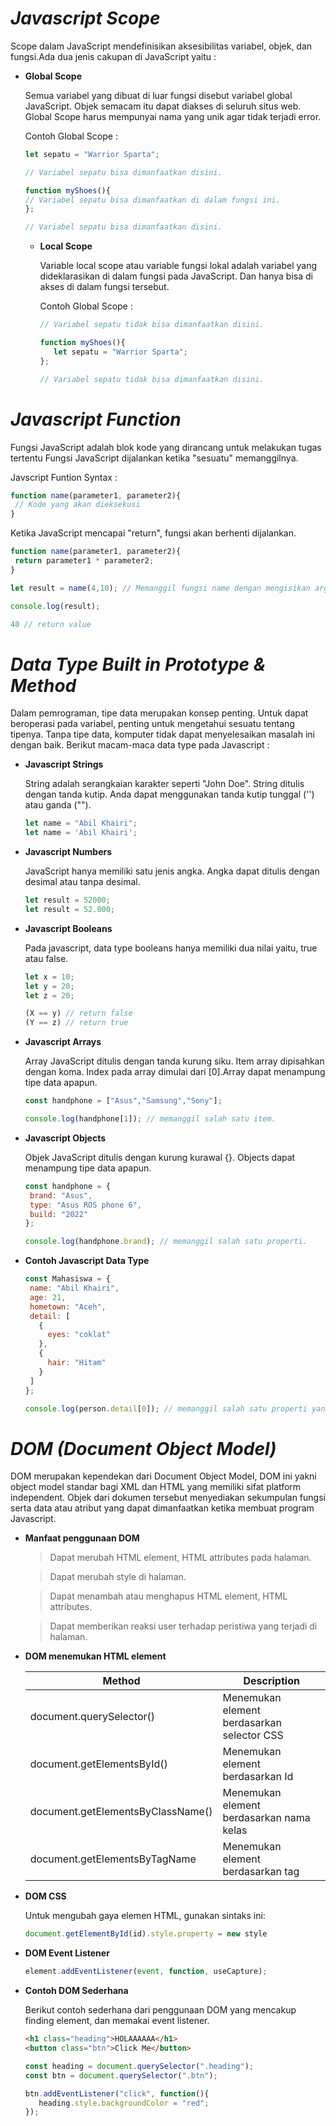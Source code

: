 # _Javascript Scope_
   
   Scope dalam JavaScript mendefinisikan aksesibilitas variabel, objek, dan fungsi.Ada dua jenis cakupan di JavaScript yaitu :

 - **Global Scope**
     
     Semua variabel yang dibuat di luar fungsi disebut variabel global JavaScript. Objek semacam itu dapat diakses di seluruh situs web. Global Scope harus mempunyai nama yang unik agar tidak terjadi error.

     Contoh Global Scope :

     ```javascript
     let sepatu = "Warrior Sparta";

     // Variabel sepatu bisa dimanfaatkan disini.
     
     function myShoes(){
     // Variabel sepatu bisa dimanfaatkan di dalam fungsi ini.
     };

     // Variabel sepatu bisa dimanfaatkan disini.
     ```
     

   - **Local Scope**
    
     Variable local scope atau variable fungsi lokal adalah variabel yang dideklarasikan di dalam fungsi pada JavaScript. Dan hanya bisa di akses di dalam fungsi tersebut.

     Contoh Global Scope :

     ```javascript
     // Variabel sepatu tidak bisa dimanfaatkan disini.
     
     function myShoes(){
        let sepatu = "Warrior Sparta";
     };

     // Variabel sepatu tidak bisa dimanfaatkan disini.
     ```

 # _Javascript Function_
   
   Fungsi JavaScript adalah blok kode yang dirancang untuk melakukan tugas tertentu Fungsi JavaScript dijalankan ketika "sesuatu" memanggilnya.

   Javscript Funtion Syntax :

   ```javascript
   function name(parameter1, parameter2){
    // Kode yang akan dieksekusi
   }
   ```

   Ketika JavaScript mencapai "return", fungsi akan berhenti dijalankan.

   ```javascript
   function name(parameter1, parameter2){
    return parameter1 * parameter2;
   }

   let result = name(4,10); // Memanggil fungsi name dengan mengisikan argumennya.

   console.log(result);

   40 // return value
   ```

 # _Data Type Built in Prototype & Method_

   Dalam pemrograman, tipe data merupakan konsep penting. Untuk dapat beroperasi pada variabel, penting untuk mengetahui sesuatu tentang tipenya. Tanpa tipe data, komputer tidak dapat menyelesaikan masalah ini dengan baik. Berikut macam-maca data type pada Javascript :

   - **Javascript Strings**

     String adalah serangkaian karakter seperti "John Doe". String ditulis dengan tanda kutip. Anda dapat menggunakan tanda kutip tunggal ('') atau ganda ("").

     ```javascript
     let name = "Abil Khairi";
     let name = 'Abil Khairi';
     ```
   - **Javascript Numbers**

     JavaScript hanya memiliki satu jenis angka. Angka dapat ditulis dengan desimal atau tanpa desimal.

     ```javascript
     let result = 52000;
     let result = 52.000;
     ```
   - **Javascript Booleans**

     Pada javascript, data type booleans hanya memiliki dua nilai yaitu, true atau false.

     ```javascript
     let x = 10;
     let y = 20;
     let z = 20;

     (X == y) // return false
     (Y == z) // return true
     ```

   - **Javascript Arrays**

     Array JavaScript ditulis dengan tanda kurung siku. Item array dipisahkan dengan koma. Index pada array dimulai dari [0].Array dapat menampung tipe data apapun.

     ```javascript
     const handphone = ["Asus","Samsung","Sony"];

     console.log(handphone[1]); // memanggil salah satu item.
     ```

   - **Javascript Objects**

     Objek JavaScript ditulis dengan kurung kurawal {}. Objects dapat menampung tipe data apapun.

     ```javascript
     const handphone = {
      brand: "Asus",
      type: "Asus ROS phone 6",
      build: "2022"
     };

     console.log(handphone.brand); // memanggil salah satu properti.
     ```

   - **Contoh Javascript Data Type**

     ```javascript
     const Mahasiswa = {
      name: "Abil Khairi",
      age: 21,
      hometown: "Aceh",
      detail: [
        {
          eyes: "coklat"
        },
        {
          hair: "Hitam"
        }
      ]
     };

     console.log(person.detail[0]); // memanggil salah satu properti yang di dalamnya ada sebuah array.
     ```
 # _DOM (Document Object Model)_

   DOM merupakan kependekan dari Document Object Model, DOM ini yakni object model standar bagi XML dan HTML yang memiliki sifat platform independent. Objek dari dokumen tersebut menyediakan sekumpulan fungsi serta data atau atribut yang dapat dimanfaatkan ketika membuat program Javascript. 

   - **Manfaat penggunaan DOM**

     > Dapat merubah HTML element, HTML attributes pada halaman.

     > Dapat merubah style di halaman.

     > Dapat menambah atau menghapus HTML element, HTML attributes.

     > Dapat memberikan reaksi user terhadap peristiwa yang terjadi di halaman.

   - **DOM menemukan HTML element**
     
     | Method                             | Description                                |
     |------------------------------------|--------------------------------------------|
     | document.querySelector()           | Menemukan element berdasarkan selector CSS |
     | document.getElementsById()         | Menemukan element berdasarkan Id           |
     | document.getElementsByClassName()  | Menemukan element berdasarkan nama kelas   |
     | document.getElementsByTagName      | Menemukan element berdasarkan tag          |

   - **DOM CSS**

     Untuk mengubah gaya elemen HTML, gunakan sintaks ini:

     ```javascript
     document.getElementById(id).style.property = new style
     ```

   - **DOM Event Listener**
    
     ```javascript
     element.addEventListener(event, function, useCapture);
     ```

   - **Contoh DOM Sederhana**

     Berikut contoh sederhana dari penggunaan DOM yang mencakup finding element, 
     dan memakai event listener.

     ```html
     <h1 class="heading">HOLAAAAAA</h1>
     <button class="btn">Click Me</button>
     ```

     ```javascript
     const heading = document.querySelector(".heading");
     const btn = document.querySelector(".btn");

     btn.addEventListener("click", function(){
        heading.style.backgroundColor = "red";
     });
     ```
   
  
